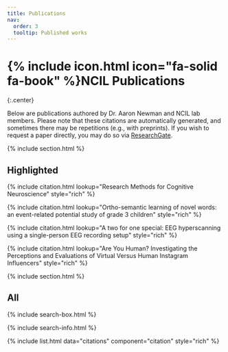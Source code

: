 ```yaml
---
title: Publications
nav:
  order: 3
  tooltip: Published works
---
```


# {% include icon.html icon="fa-solid fa-book" %}NCIL Publications
{:.center}

Below are publications authored by Dr. Aaron Newman and NCIL lab members. Please note that these citations are automatically generated, and sometimes there may be repetitions (e.g., with preprints). If you wish to request a paper directly, you may do so via [ResearchGate](https://www.researchgate.net/profile/Aaron-Newman-2).

{% include section.html %}

## Highlighted

{% include citation.html lookup="Research Methods for Cognitive Neuroscience" style="rich" %}

{% include citation.html lookup="Ortho-semantic learning of novel words: an event-related potential study of grade 3 children" style="rich" %}

{% include citation.html lookup="A two for one special: EEG hyperscanning using a single-person EEG recording setup" style="rich" %}

{% include citation.html lookup="Are You Human? Investigating the Perceptions and Evaluations of Virtual Versus Human Instagram Influencers" style="rich" %}

{% include section.html %}

## All

{% include search-box.html %}

{% include search-info.html %}

{% include list.html data="citations" component="citation" style="rich" %}
